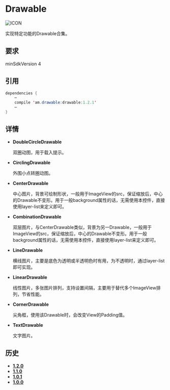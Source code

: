 # Drawable
![ICON](https://github.com/AlexMofer/ProjectX/blob/master/drawable/icon.png)

实现特定功能的Drawable合集。
## 要求
minSdkVersion 4
## 引用
```java
dependencies {
    ⋯
    compile 'am.drawable:drawable:1.2.1'
    ⋯
}
```
## 详情
- **DoubleCircleDrawable**

    双圈动图，用于载入提示。
- **CirclingDrawable**

    外围小点转圈动图。
- **CenterDrawable**

    中心图片，背景可绘制形状，一般用于ImageView的src，保证缩放后，中心的Drawable不变形。用于一般background属性的话，无需使用本控件，直接使用layer-list来定义即可。
- **CombinationDrawable**

    双层图片，与CenterDrawable类似，背景为另一Drawable，一般用于ImageView的src，保证缩放后，中心的Drawable不变形。用于一般background属性的话，无需使用本控件，直接使用layer-list来定义即可。
- **LineDrawable**

    横线图片，主要是底色为透明或半透明色时有用，为不透明时，通过layer-list即可实现。
- **LinearDrawable**
    
    线性图片，多张图片排列，支持设置间隔，主要用于替代多个ImageView排列，节省性能。
- **CornerDrawable**
    
    尖角框，使用该Drawable时，会改变View的Padding值。
- **TextDrawable**
    
    文字图片。

## 历史
- [**1.2.0**](https://bintray.com/alexmofer/maven/Drawable/1.2.0)
- [**1.1.0**](https://bintray.com/alexmofer/maven/Drawable/1.1.0)
- [**1.0.1**](https://bintray.com/alexmofer/maven/Drawable/1.0.1)
- [**1.0.0**](https://bintray.com/alexmofer/maven/Drawable/1.0.0)